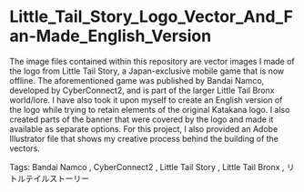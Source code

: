 # Little_Tail_Story_Logo_Vector_And_Fan-Made_English_Version
The image files contained within this repository are vector images I made of the logo from Little Tail Story, a Japan-exclusive mobile game that is now offline. 
The aforementioned game was published by Bandai Namco, developed by CyberConnect2, and is part of the larger Little Tail Bronx world/lore. 
I have also took it upon myself to create an English version of the logo while trying to retain elements of the original Katakana logo. 
I also created parts of the banner that were covered by the logo and made it available as separate options.
For this project, I also provided an Adobe Illustrator file that shows my creative process behind the building of the vectors.

Tags: Bandai Namco , CyberConnect2 , Little Tail Story , Little Tail Bronx , リトルテイルストーリー
